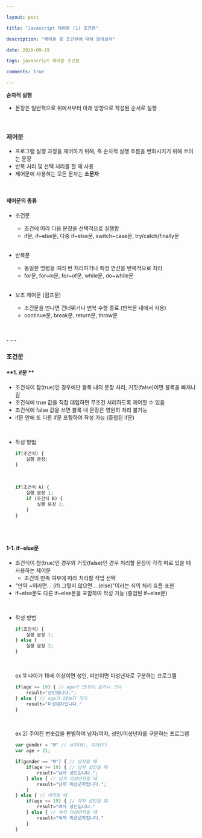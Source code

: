 ```yaml
---

layout: post

title: "Javascript 제어문 (1) 조건문"

description: "제어문 중 조건문에 대해 알아보자"

date: 2020-09-19

tags: javascript 제어문 조건문

comments: true

---
```






**순차적 실행**
- 문장은 일반적으로 위에서부터 아래 방향으로 작성된 순서로 실행
<br/>

### **제어문**
- 프로그램 실행 과정을 제어하기 위해, 즉 순차적 실행 흐름을 변화시키기 위해 쓰이는 문장
- 반복 처리 및 선택 처리를 할 때 사용
- 제어문에 사용하는 모든 문자는 **소문자**
<br/>

#### **제어문의 종류**
- 조건문
	- 조건에 따라 다음 문장을 선택적으로 실행함
	- if문, if~else문, 다중 if~else문, switch~case문, try/catch/finally문
	<br/>

- 반복문
	- 동일한 명령을 여러 번 처리하거나 특정 연산을 반복적으로 처리
	- for문, for~in문, for~of문, while문, do~while문
	<br/>

- 보조 제어문 (점프문)
	- 조건문을 만나면 건너뛰거나 반복 수행 종료 (반복문 내에서 사용)
	- continue문, break문, return문, throw문

<br/>
<br/>
- - -
<br/>

### **조건문**

#### **1. if문 **
- 조건식이 참(true)인 경우에만 블록 내의 문장 처리, 거짓(false)이면 블록을 빠져나감
- 조건식에 true 값을 직접 대입하면 무조건 처리하도록 제어할 수 있음
- 조건식에 false 값을 쓰면 블록 내 문장은 영원히 처리 불가능
- if문 안에 또 다른 if문 포함하여 작성 가능 (중첩된 if문)
<br/>

- 작성 방법

    ```js
    if(조건식) {
        실행 문장;
    }
    ```

	<br/>

    ```js
    if(조건식 A) {
        실행 문장 1;
        if (조건식 B) {
            실행 문장 2;
        }
    }
    ```

<br/>
<br/>

#### **1-1. if~else문**
- 조건식이 참(true)인 경우와 거짓(false)인 경우 처리할 문장이 각각 따로 있을 때 사용하는 제어문
	- 조건의 만족 여부에 따라 처리할 작업 선택
- "만약 ~이라면... (if) 그렇지 않으면... (else)"이라는 식의 처리 흐름 표현
- if~else문도 다른 if~else문을 포함하여 작성 가능 (중첩된 if~else문)
<br/>

- 작성 방법

	```js
	if(조건식) {
    	실행 문장 1;
    } else {
    	실행 문장 2;
    }
	```

    <br/>

    ex 1) 나이가 19세 이상이면 성인, 미만이면 미성년자로 구분하는 프로그램

    ```js
    if(age >= 19) { // age가 19보다 같거나 크다
        result="성인입니다.";
    } else { // age가 19보다 작다
        result="미성년자입니다."
    }
    ```

    <br/>

    ex 2) 주어진 변숫값을 판별하여 남자/여자, 성인/미성년자를 구분하는 프로그램

    ```js
    var gender = "M" // 남자(M), 여자(F)
    var age = 21;

    if(gender == "M") { // 남자일 때
        if(age >= 19) { // 남자 성인일 때
            result="남자 성인입니다.";
        } else { // 남자 미성년자일 때
            result="남자 미성년자입니다.";
        }
    } else { // 여자일 때
        if(age >= 19) { // 여자 성인일 때
            result="여자 성인입니다."
        } else { // 여자 미성년자일 때
            result="여자 미성년자입니다."
        }
    }
    ```